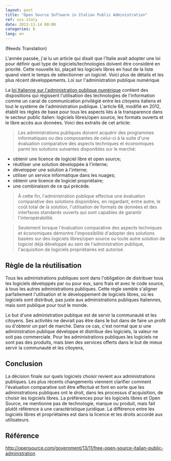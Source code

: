 ```yaml
---
layout: post
title: "Open Source Software in Italian Public Administration"
ref: oss-italy
date: 2013-11-14 00:00
categories: b
lang: en
---
```


(Needs Translation)

L'année passée, j'ai lu un article qui disait que l'Italie avait adopter une loi pour définir quel type de logiciels/technologies doivent être considéré en priorité.  Cette nouvelle loi, plaçait les logiciels libres en haut de la liste quand vient le temps de sélectionner un logiciel.  Voici plus de détails et les plus récent développements.
Loi sur l'administration publique numérique

La [loi Italienne sur l'administration publique numérique](http://www.ifosslr.org/ifosslr/article/view/84/150) contient des dispositions qui régissent l'utilisation des technologies de l'information comme un canal de communication privilégié entre les citoyens italiens et tout le système de l'administration publique.  L'article 68, modifié en 2012, établit les règles de base pour tous les aspects liés à la transparence dans le secteur public italien: logiciels libres/open source, les formats ouverts et le libre accès aux données.  Voici des extraits de cet article:

> Les administrations publiques doivent acquérir des programmes informatiques ou des composantes de celui-ci à la suite d'une évaluation comparative des aspects techniques et économiques parmi les solutions suivantes disponibles sur le marché:

* obtenir une licence de logiciel libre et open source;
* réutiliser une solution développée à l'interne;
* développer une solution à l'interne;
* utiliser un service informatique dans les nuages;
* obtenir une licence de logiciel propriétaire;
* une combinaison de ce qui précède.

> À cette fin, l'administration publique effectue une évaluation comparative des solutions disponibles, en regardant, entre autre, le coût total de la solution, l'utilisation de formats de données et des interfaces standards ouverts qui sont capables de garantir l'interopérabilité.

> Seulement lorsque l'évaluation comparative des aspects techniques et économiques démontre l'impossibilité d'adopter des solutions basées sur des logiciels libres/open source ou toute autre solution de logiciel déjà développé au sein de l'administration publique, l'acquisition de logiciels propriétaires est autorisé.

## Règle de la réutilisation

Tous les administrations publiques sont dans l'obligation de distribuer tous les logiciels développés par ou pour eux, sans frais et avec le code source, à tous les autres administrations publiques.  Cette règle semble s'aligner parfaitement l'utilisation et le développement de logiciels libres, où les logiciels sont distribué, pas juste aux administrations publiques Italiennes, mais sont publique pour tout le monde.

Le but d'une administration publique est de servir la communauté et les citoyens.  Ses activités ne devrait pas être dans le but dans de faire un profit ou d'obtenir un part de marché.  Dans ce cas, c'est normal que si une administration publique développe et distribue des logiciels, la valeur ne soit pas commerciale.  Pour les administrations publiques les logiciels ne sont pas des produits, mais bien des services offerts dans le but de mieux servir la communauté et les citoyens,

## Conclusion

La décision finale sur quels logiciels choisir revient aux administrations publiques.  Les plus récents changements viennent clarifier comment l'évaluation comparative soit être effectué et font en sorte que les administrations publiques ont le droit, dans les processus d'acquisition, de choisir les logiciels libres.  La préférences pour les logiciels libres et Open Source, ne mentionne pas de technologie, marque ou produit, mais fait plutôt référence à une caractéristique juridique.  La différence entre les logiciels libres et propriétaires est dans la licence et les droits accordé aux utilisateurs.

## Référence

http://opensource.com/government/13/11/free-open-source-italian-public-administration
